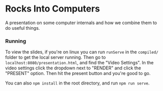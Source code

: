 # Rocks Into Computers
A presentation on some computer internals and how we combine them to do useful things.

### Running
To view the slides, if you're on linux you can run `runServe` in the `compiled/` folder to get the local server running. Then go to `localhost:8080/presentation.html`, and find the "Video Settings". In the video settings click the dropdown next to "RENDER" and click the "PRESENT" option. Then hit the present button and you're good to go.

You can also `npm install` in the root directory, and run `npm run serve`.